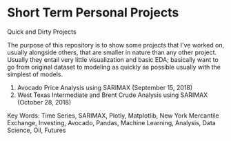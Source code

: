# Short Term Personal Projects
Quick and Dirty Projects

The purpose of this repository is to show some projects that I've worked on, usually alongside others, that are smaller in nature than any other project.  Usually they entail very little visualization and basic EDA; basically want to go from original dataset to modeling as quickly as possible usually with the simplest of models.

1.  Avocado Price Analysis using SARIMAX (September 15, 2018)
2.  West Texas Intermediate and Brent Crude Analysis using SARIMAX (October 28, 2018)




Key Words: Time Series, SARIMAX, Plotly, Matplotlib, New York Mercantile Exchange, Investing, Avocado, Pandas, Machine Learning, Analysis, Data Science, Oil, Futures
